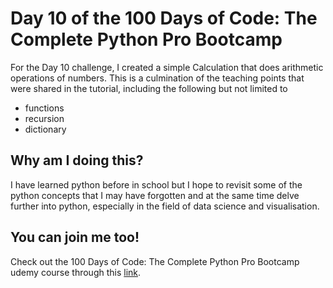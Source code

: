 <h1>Day 10 of the 100 Days of Code: The Complete Python Pro Bootcamp</h1>
<p>For the Day 10 challenge, I created a simple Calculation that does arithmetic operations of numbers. This is a culmination of the teaching points that were shared in the tutorial, including the following but not limited to</p>
<ul>
  <li>functions</li>
  <li>recursion</li>
  <li>dictionary</li>
</ul>

<h2>Why am I doing this?</h2>
<p>I have learned python before in school but I hope to revisit some of the python concepts that I may have forgotten and at the same time delve further into python, especially in the field of data science and visualisation.</p>

<h2>You can join me too!</h2>
<p> Check out the 100 Days of Code: The Complete Python Pro Bootcamp udemy course through this <a href="https://www.udemy.com/course/100-days-of-code/">link</a>.</p>
